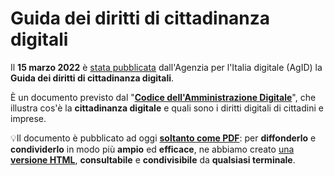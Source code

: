 # Guida dei diritti di cittadinanza digitali

Il **15 marzo 2022** è [stata pubblicata](https://www.agid.gov.it/it/agenzia/stampa-e-comunicazione/notizie/2022/03/16/online-guida-diritti-cittadinanza-digitali) dall'Agenzia per l'Italia digitale (AgID) la **Guida dei diritti di cittadinanza digitali**.

È un documento previsto dal "[**Codice dell'Amministrazione Digitale**](https://www.normattiva.it/uri-res/N2Ls?urn:nir:stato:decreto.legislativo:2005-03-07;82!vig)", che illustra cos'è la **cittadinanza digitale** e quali sono i diritti digitali di cittadini e imprese.

💡Il documento è pubblicato ad oggi [**soltanto come PDF**](https://www.agid.gov.it/sites/default/files/repository_files/guida_riepilogo_diritti_cittadinanza_digitale_03-2022-acc.pdf): per **diffonderlo** e **condividerlo** in modo più **ampio** ed **efficace**, ne abbiamo creato [una **versione HTML**](https://ondata.github.io/guida-diritti-cittadinanza-digitali//presentazione/), **consultabile** e **condivisibile** da **qualsiasi terminale**.
